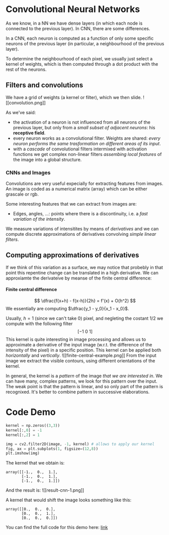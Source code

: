# Convolutional Neural Networks
As we know, in a NN we have dense layers (in which each node is connected to the previous layer). In CNN, there are some differences. 

In a CNN, each neuron is computed as a function of only some specific neurons of the previous layer (in particular, a neighbourhood of the previous layer).

To determine the neighbourhood of each pixel, we usually just select a kernel of weights, which is then computed through a dot product with the rest of the neurons. 

## Filters and convolutions
We have a grid of weights (a kernel or filter), which we then slide. 
![[convolution.png]]

As we've said:
- the activation of a neuron is not influenced from all neurons of the previous layer, but only from a _small subset of adjacent neurons_: his __receptive field__.
- every neuron works as a convolutional filter. Weights are shared: _every neuron performs the same trasformation on different areas of its input_.
- with a _cascade_ of convolutional filters intermixed with activation functions we get complex non-linear filters _assembing local features_ of the image into a global structure.

### CNNs and Images
Convolutions are very useful expecially for extracting features from images. 
An image is coded as a numerical matrix (array) which can be either grascale or rgb.  

Some interesting features that we can extract from images are:
- Edges, angles, ...: points where there is a discontinuity, i.e. a _fast variation of the intensity_.

We measure variations of intensitites by means of _derivatives_ and we can compute discrete approximations of derivatives convolving _simple linear filters_.

## Computing approximations of derivatives
If we think of this variation as a surface, we may notice that probebly in that point this repentine change can be translated in a high derivative. We can approxiamte the derivateive by meanse of the finite central difference:

#### Finite central difference
$$
\dfrac{f(x+h) - f(x-h)}{2h} = f'(x) + O(h^2)
$$
We essentially are computing $\dfrac{y_1 - y_0}{x_1 - x_0}$.

Usually, $h = 1$ (since we can't take 0) pixel, and negleting the costant 1/2 we compute with the following filter $$[-1 \ 0 \ 1]$$This kernel is quite interesting in image processing and allows us to approximate a derivative of the input image (w.r.t. the difference of the intensity of the pixel) in a specific position. This kernel can be applied both _horizontally_ and _vertically_. 
![[finite-central-example.png]]
From the input image we extract the visible contours, using different orientations of the kernel. 

In general, the kernel is a _pattern_ of the image _that we are interested in_. We can have many, complex patterns, we look for this pattern over the input.
The weak point is that the pattern is linear, and so only part of the pattern is recognixed. It's better to combine pattern in successive elaborations. 

# Code Demo
```Python
kernel = np.zeros((3,3))
kernel[:,0] = -1
kernel[:,2] = 1

img = cv2.filter2D(image, -1, kernel) # allows to apply our kernel
fig, ax = plt.subplots(1, figsize=(12,8))
plt.imshow(img)
```

The kernel that we obtain is:
```
array([[-1.,  0.,  1.],
       [-1.,  0.,  1.],
       [-1.,  0.,  1.]])
```

And the result is:
![[result-cnn-1.png]]

A kernel that would shift the image looks something like this:
```
array([[0.,  0.,  0.],
       [0.,  0.,  1.],
       [0.,  0.,  0.]])
```

You can find the full code for this demo here:
[link](https://virtuale.unibo.it/pluginfile.php/1241675/mod_resource/content/1/Convolutions.ipynb)
